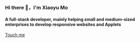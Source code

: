 ### Hi there 👋，I'm Xiaoyu Mo

#### A full-stack developer, mainly helping small and medium-sized enterprises to develop responsive websites and Applets

[Touch me](https://dedewp.com)
